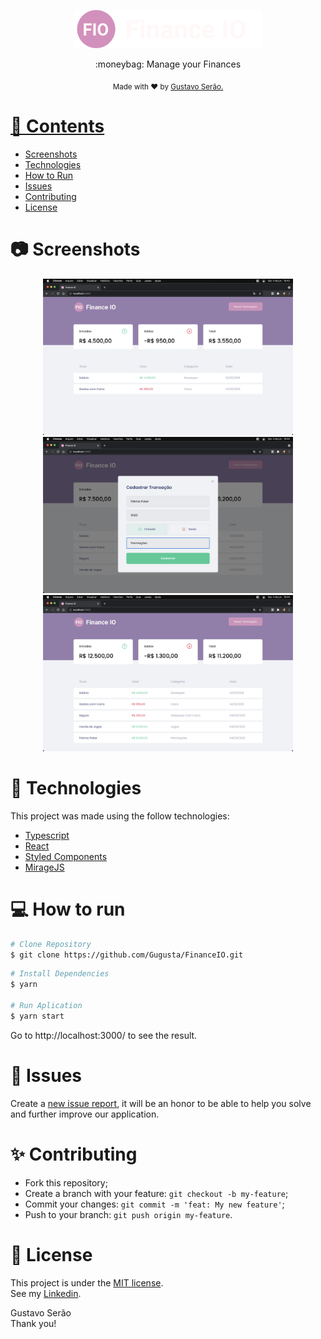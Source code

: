 <p align="center">
   <img src="./src/assets/logo.svg" alt="Move It" width="300"/>
</p>



<p align="center">
  :moneybag: Manage your Finances</a>
</p>

<div align="center">
  <sub> Made with ♥️ by
    <a href="https://github.com/Gugusta">Gustavo Serão.
  </sub>
</div>

# 📌 Contents

* [Screenshots](#camera-screenshot) 
* [Technologies](#rocket-technologies) 
* [How to Run](#computer-how-to-run)
* [Issues](#bug-issues)
* [Contributing](#sparkles-issues)
* [License](#page_facing_up-license)

# :camera: Screenshots
<div align="center">
   <img src="./src/assets/screen01.png" width="400px">
   <img src="./src/assets/screen02.png" width="400px">
   <img src="./src/assets/screen03.png" width="400px">
  
</div>

# :rocket: Technologies
This project was made using the follow technologies:

* [Typescript](https://www.typescriptlang.org/)      
* [React](https://reactjs.org/)      
* [Styled Components](https://styled-components.com/)
* [MirageJS](https://miragejs.com/)

# :computer: How to run

```bash
# Clone Repository
$ git clone https://github.com/Gugusta/FinanceIO.git
```

```bash
# Install Dependencies
$ yarn

# Run Aplication
$ yarn start
```
Go to http://localhost:3000/ to see the result.

# :bug: Issues

Create a <a href="https://github.com/Gugusta/FinanceIO/issues">new issue report</a>, it will be an honor to be able to help you solve and further improve our application.

# :sparkles: Contributing

- Fork this repository;
- Create a branch with your feature: `git checkout -b my-feature`;
- Commit your changes: `git commit -m 'feat: My new feature'`;
- Push to your branch: `git push origin my-feature`.

# :page_facing_up: License

This project is under the [MIT license](./LICENSE). <br/>
See my [Linkedin](https://www.linkedin.com/in/gustavoserao/). 


Gustavo Serão <br/>
Thank you! 